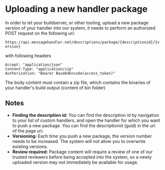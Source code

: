 # Uploading a new handler package 

In order to let your buildserver, or other tooling, upload a new package version of your handler into our system, it needs to perform an authorized POST request on the following uri:

`https://api.messagehandler.net/descriptions/package/{descriptionid}/{version}`

with following headers

<!-- start of code block -->
 
	Accept: "application/json"
	Content-Type: "application/zip"
	Authorization: "Bearer Base64Encode(access_token)"
    
<!-- end of code block -->

The body content must contain a zip file, which contains the binaries of your handler's build output (content of bin folder)

## Notes

* **Finding the description id:** You can find the description id by navigation to your list of custom handlers, and open the handler for which you want to push a new package. You can find the descriptionid (guid) in the uri of the page uri.
* **Versioning:** Each time you push a new package, the version number needs to be increased. The system will not allow you to overwrite existing versions.
* **Review required:** Package content will require a review of one of our trusted reviewers before being accepted into the system, so a newly uploaded version may not immediately be available for usage.



